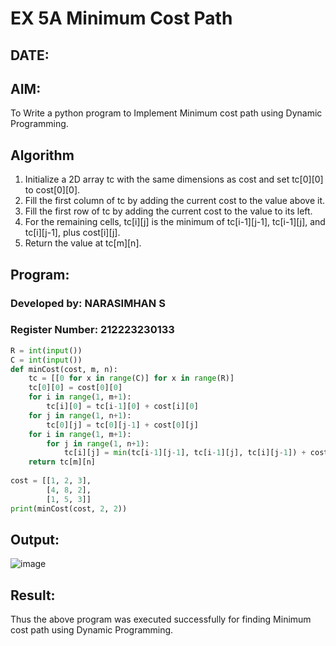 # EX 5A Minimum Cost Path
## DATE:
## AIM:
To Write a python program to Implement Minimum cost path using Dynamic Programming.

## Algorithm
1. Initialize a 2D array tc with the same dimensions as cost and set tc[0][0] to cost[0][0].
2. Fill the first column of tc by adding the current cost to the value above it.
3. Fill the first row of tc by adding the current cost to the value to its left.
4. For the remaining cells, tc[i][j] is the minimum of tc[i-1][j-1], tc[i-1][j], and tc[i][j-1], plus cost[i][j].
5. Return the value at tc[m][n]. 

## Program:
### Developed by: NARASIMHAN S 
### Register Number: 212223230133 

```python
R = int(input())
C = int(input())
def minCost(cost, m, n):
    tc = [[0 for x in range(C)] for x in range(R)]
    tc[0][0] = cost[0][0]
    for i in range(1, m+1):
        tc[i][0] = tc[i-1][0] + cost[i][0]
    for j in range(1, n+1):
        tc[0][j] = tc[0][j-1] + cost[0][j]
    for i in range(1, m+1):
        for j in range(1, n+1):
            tc[i][j] = min(tc[i-1][j-1], tc[i-1][j], tc[i][j-1]) + cost[i][j]
    return tc[m][n]
 
cost = [[1, 2, 3],
        [4, 8, 2],
        [1, 5, 3]]
print(minCost(cost, 2, 2))

```
## Output:

![image](https://github.com/user-attachments/assets/14938fb3-16f8-44ab-b3b2-544e49471ab8)

## Result:
Thus the above program was executed successfully for finding Minimum cost path using Dynamic Programming.
